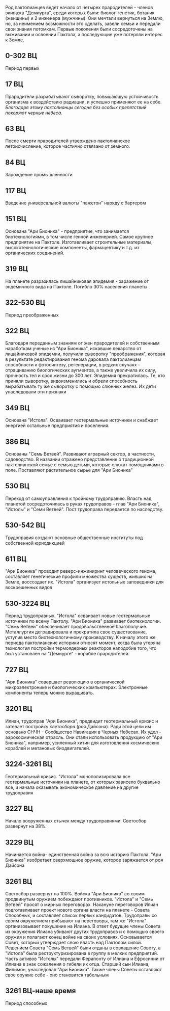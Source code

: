 Род пактолианцев ведет начало от четырех прародителей  - членов экипажа "Демиурга", среди которых были: биолог-генетик, ботаник (женщины) и 2 инженера (мужчины). Они мечтали вернуться на Землю, но, за неимением возможности это сделать, завели семьи и передали свои знания потомкам. Первые поколения были сосредоточены на выживании и освоении Пактола, а последующие уже потеряли интерес к Земле.
## 0-302 ВЦ
Период первых
## 17 ВЦ
Прародители разрабатывают сыворотку, повышающую устойчивость организма к воздействию радиации, и успешно применяют ее на себе. *Благодаря этому пактолианцы сегодня без особых препятствий покоряют черные небеса.*
## 63 ВЦ
После смерти прародителей утверждено пактолианское летоисчисление, которое частично отвязано от земного. 
## 84 ВЦ
Зарождение промышленности
## 117 ВЦ
Введение универсальной валюты "пажетон" наряду с бартером
## 151 ВЦ
Основана "Ари Бионика" - предприятие, что занимается биотехнологиями, в том числе генной инженерией. Самое крупное предприятие на Пактоле. Изготавливает строительные материалы, высокотехнологические компоненты, фармацевтику и т.д. из органических соединений. 
## 319 ВЦ
На планете разразилась лишайниковая эпидемия - заражение от эндемичного вида на Пактоле. Погибло 30% населения планеты
## 322-530 ВЦ
Период преображенных
## 322 ВЦ
Благодаря переданным знаниям от жен прародителей и собственным наработкам ученые из "Ари Бионика", искавшие лекарство от лишайниковой эпидемии, получили сыворотку "преображения", которая в результате редактирования генома даровала пактолианцам способности к фотосинтезу, регенерации, в редких случаях - отращиванию биологических аугментов, а также увеличила их силу, прочность тел и срок жизни до 300 лет. Эпидемия прекратилась. Те, кто приняли сыворотку, видоизменились и обрели способность вырабатывать ту же сыворотку с помощью слюнных желез. Их дети унаследовали эти признаки 
## 349 ВЦ
Основана "Истола". Осваивает геотермальные источники и снабжает энергией остальные предприятия и поселения. 
## 386 ВЦ
Основаны "Семь Ветвей". Развивают аграрный сектор, в частности, садоводство. В названии отражено представление о традиционной пактолианской семье с семью детьми, которые служат помощниками в поле. Поставляют растительное сырье для "Ари Бионика"
## 530 ВЦ
Переход от самоуправления к тройному трудоправию. Власть над планетой сосредоточилась в руках трудоправов - глав "Ари Бионика", "Истолы" и "Семи Ветвей". Пост трудоправа передается по наследству.
## 530-542 ВЦ
Трудоправия создают основные общественные институты под собственной юрисдикцией
## 611 ВЦ
"Ари Бионика" проводит реверс-инжиниринг человеческого генома, составляет генетические профили множества существ, живших на Земле, воссоздает их. "Истола" организует истольные заповедники для воскрешенных видов
## 530-3224 ВЦ
Период трудоправных. "Истола" осваивает новые геотермальные источники по всему Пактолу. "Ари Бионика" развивает биотехнологии. "Семь Ветвей" обеспечивает продовольственное благополучие. Металлургия деградировала и прекратила свое существование, уступив место биотехнологичному производству. К началу этого же периода пактолианские историки относят момент, когда была утеряна технология постройки термоядерных реакторов наподобие того, что был установлен на "Демиурге" - корабле прародителей.
## 727 ВЦ
"Ари Бионика" совершает революцию в органической микроэлектронике и биологических компьютерах. Электронные компоненты теперь можно выращивать.
## 3201 ВЦ
Илиан, трудоправ "Ари Бионика", предвидит геотермальный кризис и затевает постройку *светосбора* (роя Дайсона). Ради этой цели им основано СНЧН - Сообщество Навигации в Черных Небесах. Их удел - аэрокосмическая отрасль. Они стали использовать продукцию от "Ари Бионика", например, усиленный хитин для изготовления космических кораблей и метановых биодвигателей. 
## 3224-3261 ВЦ
Геотермальный кризис. "Истола" монополизировала все геотермальные источники на планете, от которых зависело буквально все, и начала оказывать экономическое давление на другие трудоправия
## 3227 ВЦ
Начало вооруженных стычек между трудоправиями. Светосбор развернут на 38%.
## 3229 ВЦ
Начинается война- единственная война за всю историю Пактола. "Ари Бионика" изобретает сверхмощное оружие, которое заряжается от роя Дайсона
## 3261 ВЦ
Светосбор развернут на 100%. Войска "Ари Бионика" со своим продвинутым оружием побеждают противников. "Истола" и "Семь Ветвей" просят о мирных переговорах. Накануне переговоров Илиан подготавливает проект нового органа власти на планете - Совета Способных, и составляет список первых кандидатов. Трудоправы со своим окружением прибывают на переговоры, там же "Истола" организовывает покушение на Илиана. В ответ будущие члены Совета из окружения Илиана убивают других трудоправов и с помощью своего оружия и полагают конец войне на своих условиях. Основывается Совет, который утверждает свою власть над Пактолом силой. Решением Совета "Семь Ветвей" были отданы в совладение Совету, а "Истола" была реструктуризирована в группу в мелких предприятий. Часть активов "Истолы" передали Ферапонту от Илиана и Ефросинии от Илиана в знак сожаления о гибели их отца. Старший сын Илиана, Филимон, унаследовал "Ари Бионика".  Также члены Советы оставляют свое оружие себе - оно становится табельным
## 3261 ВЦ-наше время 
Период способных


